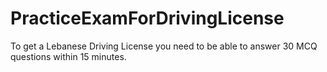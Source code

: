 # PracticeExamForDrivingLicense
To get a Lebanese Driving License you need to be able to answer 30 MCQ questions within 15 minutes.

